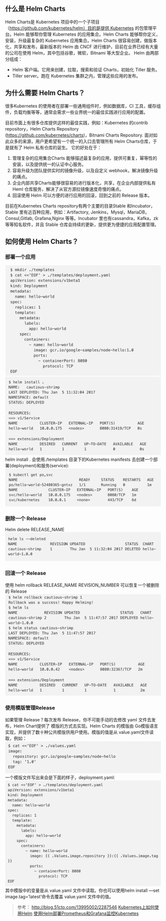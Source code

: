 ## 什么是 Helm Charts
Helm Charts是 Kubernetes 项目中的一个子项目（https://github.com/kubernetes/helm）目的是提供 Kubernetes 的包管理平台。Helm 能够帮你管理 Kubernetes 的应用集合。Helm Charts 能够帮你定义，安装，升级最复杂的 Kubernetes 应用集合。Helm Charts 很容易创建，做版本化，共享和发布，最新版本的 Helm 由 CNCF 进行维护，目前在业界已经有大量的公司在使用 Helm，其中包括谷歌，微软，Bitnami 等大型企业。
Helm 由两部分组成：
* Helm 客户端。它用来创建，拉取，搜索和验证 Charts，初始化 Tiller 服务。
* Tiller server。跑在 Kubernetes 集群之内，管理这些应用的发布。

## 为什么需要 Helm Charts？
很多Kubernetes 的使用者在部署一些通用组件时，例如数据库，CI 工具，缓存组件，负载均衡等等，通常会需求一些业界统一的最佳实践进行应用的配置。

目前市面上有很多仓库提供这样的最佳实践，例如：Kubernetes 的contrib repository，Helm Charts Repository (https://github.com/kubernetes/charts)，Bitnami Charts Repository. 面对如此众多的来源，用户更希望有一个统一的入口去管理所有 Helm Charts仓库，于是就有了 Helm 私有仓库的诞生。
它的好处在于：
1. 管理复杂的应用集合Charts 能够描述最复杂的应用，提供可重复，幂等性的安装，以及提供统一的认证中心服务。
2. 容易升级为团队提供实时的镜像升级，以及自定义 webhook，解决镜像升级的痛点。
3. 企业内部共享Charts能够很容易的进行版本化，共享，在企业内部提供私有Heml 仓库服务，解决了从官方源拉镜像速度奇慢的痛点。
4. 回滚使用 Helm 可以方便的进行应用的回滚，回到之前的 Release 版本。

目前在Kubernetes Charts repository有两个主要的目录Stable 和Incubator，Stable 里有近百种应用，例如：Artifactory, Jenkins，Mysql，MariaDB，Consul,Gitlab, Grafana,Nginx 等等。Incubator 里也有cassandra，Kafka，zk 等等知名软件，并且 Stable 仓库会持续的更新，提供更为便捷的应用配置管理。

## 如何使用 Helm Charts？
### 部署一个应用
![](images/screenshot_1538029763268.png)
![](images/screenshot_1538029775146.png)
helm install . 会使用./templates 目录下的Kubernetes manifests 去创建一个部署(deployment)和服务(service):
![](images/screenshot_1538029807425.png)

### 删除一个 Release
Helm delete RELEASE_NAME
![](images/screenshot_1538029925463.png)

### 回滚一个 Release
使用 helm rollback RELEASE_NAME REVISION_NUMBER 可以恢复一个被删除的 Release
![](images/screenshot_1538029977440.png)

### 使用模版管理Release
如果管理 Release？每次发布 Release，你不可能手动的去修改 yaml 文件去发布，Helm Chart提供了 模版的方式去实现。Helm Charts 的模版由 Go模版语言实现，并提供了数十种公共模版供用户使用。模版的值是从 value.yaml文件读取，例如：
![](images/screenshot_1538030049260.png)
一个模版文件写出来会是下面的样子，deployment.yaml:
![](images/screenshot_1538030058533.png)
其中模版中的变量是从 value.yaml 文件中读取。你也可以使用helm install —set image.tag=’latest’命令去覆盖 value.yaml 文件中的值。

> 参考：
http://blog.51cto.com/13995002/2287546
[Kubernetes上如何使用Helm](http://blog.51cto.com/ygqygq2/2170054)
[使用Helm部署Prometheus和Grafana监控Kubernetes](http://blog.51cto.com/ygqygq2/2174311)
